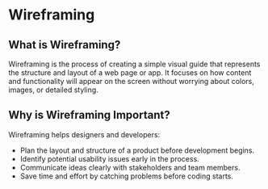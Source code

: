 # Wireframing

## What is Wireframing?

Wireframing is the process of creating a simple visual guide that represents the structure and layout of a web page or app. It focuses on how content and functionality will appear on the screen without worrying about colors, images, or detailed styling.

## Why is Wireframing Important?

Wireframing helps designers and developers:
- Plan the layout and structure of a product before development begins.
- Identify potential usability issues early in the process.
- Communicate ideas clearly with stakeholders and team members.
- Save time and effort by catching problems before coding starts.
